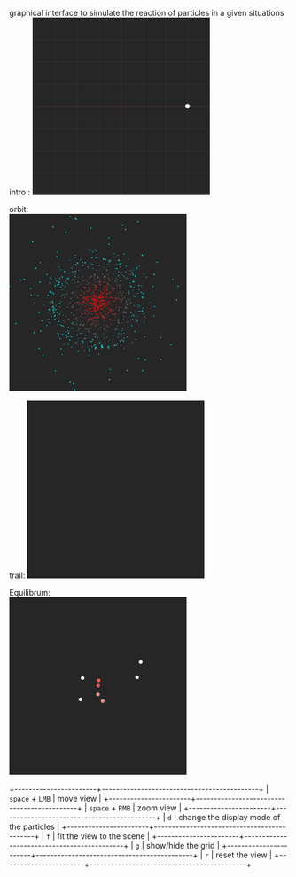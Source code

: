 graphical interface to simulate the reaction of particles in a given situations  
intro  : 
![](gif/intro.gif)  

orbit:  
![](gif/orbit.gif)  

trail: 
![](gif/trail.gif)  

Equilibrum:  
![](gif/equilibrium.gif)
  


+-----------------------+--------------------------------------------+
|  ``space`` + ``LMB``  |  move view                                 |
+-----------------------+--------------------------------------------+
|  ``space`` + ``RMB``  |  zoom view                                 |
+-----------------------+--------------------------------------------+
|  ``d``                |  change the display mode of the particles  |
+-----------------------+--------------------------------------------+
|  ``f``                |  fit the view to the scene                 |
+-----------------------+--------------------------------------------+
|  ``g``                |  show/hide the grid                        |
+-----------------------+--------------------------------------------+
|  ``r``                |  reset the view                            |
+-----------------------+--------------------------------------------+

